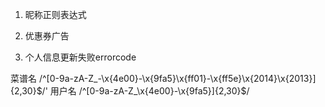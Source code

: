 1. 昵称正则表达式

4. 优惠券广告

6. 个人信息更新失败errorcode



菜谱名
/^[0-9a-zA-Z_\-\x{4e00}-\x{9fa5}\x{ff01}-\x{ff5e}\x{2014}\x{2013}]{2,30}$/'
用户名
/^[0-9a-zA-Z_\x{4e00}-\x{9fa5}]{2,30}$/